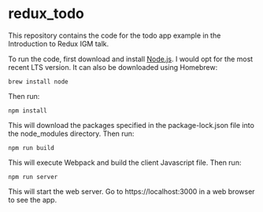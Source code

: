 # redux_todo

This repository contains the code for the todo app example in the Introduction
to Redux IGM talk.

To run the code, first download and install [Node.js](https://nodejs.org/en/).
I would opt for the most recent LTS version. It can also be downloaded using
Homebrew:

```
brew install node
```

Then run:

```
npm install
```

This will download the packages specified in the package-lock.json file into the
node_modules directory. Then run:

```
npm run build
```

This will execute Webpack and build the client Javascript file. Then run:

```
npm run server
```

This will start the web server. Go to https://localhost:3000 in a web browser
to see the app.
